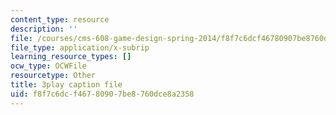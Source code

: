```yaml
---
content_type: resource
description: ''
file: /courses/cms-608-game-design-spring-2014/f8f7c6dcf46780907be8760dce8a2358_1506646.srt
file_type: application/x-subrip
learning_resource_types: []
ocw_type: OCWFile
resourcetype: Other
title: 3play caption file
uid: f8f7c6dc-f467-8090-7be8-760dce8a2358
---
```


